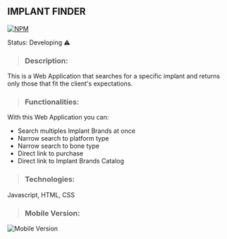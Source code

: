  ## IMPLANT FINDER

[![NPM](https://img.shields.io/apm/l/react)](https://github.com/gottmik/projeto-implant-finder/blob/main/LICENSE)

Status: Developing ⚠️

> ### Description:

This is a Web Application that searches for a specific implant and returns only those that fit the client's expectations.

> ### Functionalities:

With this Web Application you can:

* Search multiples Implant Brands at once
* Narrow search to platform type
* Narrow search to bone type
* Direct link to purchase
* Direct link to Implant Brands Catalog

> ### Technologies:

Javascript, HTML, CSS

> ### Mobile Version:

![Mobile Version](https://user-images.githubusercontent.com/91344634/200922694-d72fd5a1-ae96-420c-a7e7-6cf1bf159121.png)









